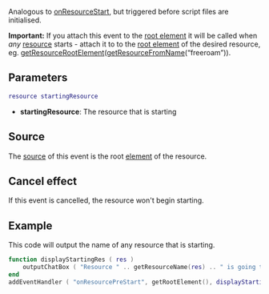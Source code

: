 Analogous to [onResourceStart](/docs/onResourceStart.md "wikilink"), but triggered before script files are initialised.

**Important:** If you attach this event to the [root element](/docs/root_element.md "wikilink") it will be called when *any* [resource](/resource.md "wikilink") starts - attach it to to the [root element](/root_element.md "wikilink") of the desired resource, eg. [getResourceRootElement](/getResourceRootElement.md "wikilink")([getResourceFromName](/getResourceFromName.md "wikilink")(“freeroam”)).

Parameters
----------

``` lua
resource startingResource
```

-   **startingResource**: The resource that is starting

Source
------

The [source](/docs/event_system#Event_source.md "wikilink") of this event is the root [element](/element.md "wikilink") of the resource.

Cancel effect
-------------

If this event is cancelled, the resource won't begin starting.

Example
-------

This code will output the name of any resource that is starting.

``` lua
function displayStartingRes ( res )
    outputChatBox ( "Resource " .. getResourceName(res) .. " is going to start", getRootElement(), 255, 255, 255 )
end
addEventHandler ( "onResourcePreStart", getRootElement(), displayStartingRes )
```
